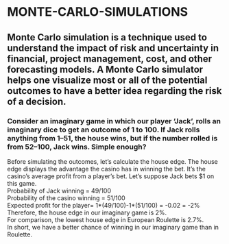 # MONTE-CARLO-SIMULATIONS
## Monte Carlo simulation is a technique used to understand the impact of risk and uncertainty in financial, project management, cost, and other forecasting models. A Monte Carlo simulator helps one visualize most or all of the potential outcomes to have a better idea regarding the risk of a decision.

### Consider an imaginary game in which our player ‘Jack’, rolls an imaginary dice to get an outcome of 1 to 100. If Jack rolls anything from 1–51, the house wins, but if the number rolled is from 52–100, Jack wins. Simple enough?
Before simulating the outcomes, let’s calculate the house edge. The house edge displays the advantage the casino has in winning the bet. It’s the casino’s average profit from a player’s bet.
Let’s suppose Jack bets $1 on this game.
</br>
Probability of Jack winning = 49/100
</br>
Probability of the casino winning = 51/100
</br>
Expected profit for the player= 1*(49/100)-1*(51/100) = -0.02 = -2%
</br>
Therefore, the house edge in our imaginary game is 2%. 
</br>
For comparison, the lowest house edge in European Roulette is 2.7%. 
</br>
In short, we have a better chance of winning in our imaginary game than in Roulette.
